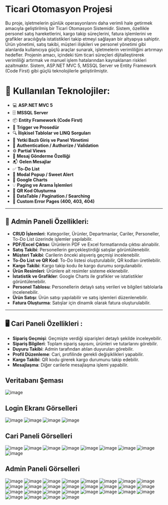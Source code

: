 # Ticari Otomasyon Projesi

Bu proje, işletmelerin günlük operasyonlarını daha verimli hale getirmek amacıyla geliştirilmiş bir Ticari Otomasyon Sistemidir. Sistem, özellikle personel satış hareketlerini, kargo takip süreçlerini, fatura işlemlerini ve grafikler aracılığıyla istatistikleri takip etmeyi sağlayan bir altyapıya sahiptir. Ürün yönetimi, satış takibi, müşteri ilişkileri ve personel yönetimi gibi alanlarda kullanıcıya güçlü araçlar sunarak, işletmelerin verimliliğini artırmayı hedefler.
Projenin amacı, içindeki tüm ticari süreçleri dijitalleştirerek verimliliği artırmak ve manuel işlem hatalarından kaynaklanan riskleri azaltmaktır. Sistem, ASP.NET MVC 5, MSSQL Server ve Entity Framework (Code First) gibi güçlü teknolojilerle geliştirilmiştir.


# 🚀 Kullanılan Teknolojiler:
- 💻 **ASP.NET MVC 5**
- 🗄️ **MSSQL Server**
- 📦 **Entity Framework (Code First)**
- 🎡 **Trigger ve Prosedür**
- 🔍 **İlişkisel Tablolar ve LINQ Sorguları**
- 🔐 **Yetki Bazlı Giriş ve Panel Yönetimi**
- 🔑 **Authentication / Authorize / Validation**
- ⚙️ **Partial Views**
- 📩 **Mesaj Gönderme Özelliği**
- 📬 **Gelen Mesajlar**
- ✅ **To-Do List**
- 🔋 **Modal Popup / Sweet Alert**
- 🎑 **Google Charts**
- 💡 **Paging ve Arama İşlemleri**
- 🔌 **QR Kod Oluşturma**
- 🎀 **DataTable / Pagination / Searching**
- 🍁 **Custom Error Pages (400, 403, 404)**

---

## 🔑 Admin Paneli Özellikleri:
- **CRUD İşlemleri**: Kategoriler, Ürünler, Departmanlar, Cariler, Personeller, To-Do List üzerinde işlemler yapılabilir.
- **PDF/Excel Çıktısı**: Ürünlerin PDF ve Excel formatlarında çıktısı alınabilir.
- **Satış Takibi**: Personellerin gerçekleştirdiği satışlar görüntülenebilir.
- **Müşteri Takibi**: Carilerin önceki alışveriş geçmişi incelenebilir.
- **To-Do List ve QR Kod**: To-Do listesi oluşturulabilir, QR kodları üretilebilir.
- **Kargo Takibi**: Kargo takip kodu ile kargo durumu sorgulanabilir.
- **Ürün Resimleri**: Ürünlere ait resimler sisteme eklenebilir.
- **İstatistik ve Grafikler**: Google Charts ile grafikler ve istatistikler görüntülenebilir.
- **Personel Tablosu**: Personellerin detaylı satış verileri ve bilgileri tablolarla incelenebilir.
- **Ürün Satışı**: Ürün satışı yapılabilir ve satış işlemleri düzenlenebilir.
- **Fatura Oluşturma**: Satışlar için dinamik olarak fatura oluşturulabilir.

---

## 🖥️ Cari Paneli Özellikleri :
- **Sipariş Geçmişi**: Geçmişte verdiği siparişleri detaylı şekilde inceleyebilir.
- **Sipariş Bilgileri**: Toplam sipariş sayısını, ürünleri ve tutarlarını görebilir.
- **Duyuru Takibi**: Admin tarafından atılan duyuruları görebilir.
- **Profil Düzenleme**: Cari, profilinde gerekli değişiklikleri yapabilir.
- **Kargo Takibi**: QR kodu girerek kargo durumunu takip edebilir.
- **Mesajlaşma**: Diğer carilerle mesajlaşma işlemi yapabilir.

## Veritabanı Şeması
![image](https://github.com/user-attachments/assets/aa898906-148e-470b-a0ca-17fe5ef3b550)

## Login Ekranı Görselleri
![image](https://github.com/user-attachments/assets/24f78958-cb2a-4ec7-a9d2-8e414c1e10eb)
![image](https://github.com/user-attachments/assets/14c839d1-54d4-4cbb-aab1-b445dacc10d0)
![image](https://github.com/user-attachments/assets/db0c8e41-994e-4e66-ac84-3bc6765b8188)
![image](https://github.com/user-attachments/assets/fcdbcc11-f44d-4c81-9b60-8e25a86b728e)

## Cari Paneli Görselleri
![image](https://github.com/user-attachments/assets/b34d2ca3-850a-4a75-81f8-0c03d53c1d6f)
![image](https://github.com/user-attachments/assets/54281dea-3b9e-44bf-9f52-5c9c8e5cdf66)
![image](https://github.com/user-attachments/assets/d9c8b2fb-4629-4430-a2c8-d3f250b0ed91)
![image](https://github.com/user-attachments/assets/214d0902-5e66-45b8-bd24-20dea7a6c21d)
![image](https://github.com/user-attachments/assets/d66184cf-e80a-4b57-a7d9-f3da88165335)
![image](https://github.com/user-attachments/assets/f9f7dc83-1421-41bc-942a-97bdd8eebe99)
![image](https://github.com/user-attachments/assets/e95c1fd5-45a3-4eaf-8de4-1fc9b0cb8e81)
![image](https://github.com/user-attachments/assets/7066a483-e1a7-4a35-8217-e4dc4d6cafa1)
![image](https://github.com/user-attachments/assets/39d927d3-744a-4a82-807e-4fc4ed4d6257)

## Admin Paneli Görselleri
![image](https://github.com/user-attachments/assets/350be298-6e71-4d61-947d-5dbd7a49a794)
![image](https://github.com/user-attachments/assets/20234b38-1292-4569-8a7a-6b8d2b7969d2)
![image](https://github.com/user-attachments/assets/9668a88e-f682-41bf-966d-835a53479b45)
![image](https://github.com/user-attachments/assets/485ddce2-8192-410a-b9d9-0de905afe40a)
![image](https://github.com/user-attachments/assets/91a0edfc-a2fe-4a2a-8c19-2a2865332f46)
![image](https://github.com/user-attachments/assets/1e3c44f7-f340-4ea3-9353-1da29f59acdd)
![image](https://github.com/user-attachments/assets/92aa5ee3-cf8d-4174-965c-e389f628e91a)
![image](https://github.com/user-attachments/assets/dc3a6d93-2013-475d-b8b6-c0e0ad165d59)
![image](https://github.com/user-attachments/assets/7c2b3824-5579-4ee5-810b-67bc07a86ffb)
![image](https://github.com/user-attachments/assets/57850895-2ad9-4cd7-b6a1-c5f9dbb19e4a)
![image](https://github.com/user-attachments/assets/3bce291c-2afa-457f-accf-e0977f3c9b17)
![image](https://github.com/user-attachments/assets/595fe340-3867-4af0-9211-0e878745725b)
![image](https://github.com/user-attachments/assets/504f6322-1685-48fa-acdc-f766fee532ad)
![image](https://github.com/user-attachments/assets/2e72a820-f40b-4b8d-a4f1-ced112dd9984)
![image](https://github.com/user-attachments/assets/8deb0be9-19b6-4502-9fed-8d08fd7bc170)
![image](https://github.com/user-attachments/assets/427d8001-42cc-47ff-aca0-4ec14ad6f3f0)
![image](https://github.com/user-attachments/assets/8c2f613e-afcf-4ceb-b246-04d3d0661deb)
![image](https://github.com/user-attachments/assets/7b7aaf68-af7a-4bec-8fa5-622b11a67ec8)
![image](https://github.com/user-attachments/assets/8799cf67-ff86-413a-9811-b11446576223)
![image](https://github.com/user-attachments/assets/3b9a6ec1-926a-4fc9-9ff2-389ddb729833)
![image](https://github.com/user-attachments/assets/7bfdd417-a628-4053-8702-50c56d915c26)
![image](https://github.com/user-attachments/assets/edd6315f-7596-4b63-9ff5-12c7b15ecf2b)
![image](https://github.com/user-attachments/assets/063a574d-1ef0-4376-affe-d2e8cc94f1b6)
![image](https://github.com/user-attachments/assets/37dca4b9-e1e7-4e66-bd97-c543463ef01d)
![image](https://github.com/user-attachments/assets/35998d12-dc8e-4d55-85ce-4df9964dc585)
![image](https://github.com/user-attachments/assets/fface605-6ba3-4e70-82f7-cb34236c6020)
![image](https://github.com/user-attachments/assets/61291df9-c97e-4bb0-9380-f96879bb8df4)
![image](https://github.com/user-attachments/assets/0b4a5ccd-7fae-4ff0-a6d0-00ada62c10ce)

































